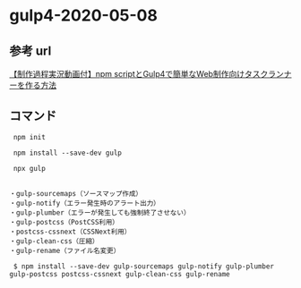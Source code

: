 # gulp4-2020-05-08

## 参考 url

[【制作過程実況動画付】npm scriptとGulp4で簡単なWeb制作向けタスクランナーを作る方法](https://olein-design.com/blog/build-task-runner-for-web-developing)


## コマンド

```
 npm init

 npm install --save-dev gulp

 npx gulp


・gulp-sourcemaps（ソースマップ作成）
・gulp-notify（エラー発生時のアラート出力）
・gulp-plumber（エラーが発生しても強制終了させない）
・gulp-postcss（PostCSS利用）
・postcss-cssnext（CSSNext利用）
・gulp-clean-css（圧縮）
・gulp-rename（ファイル名変更）

 $ npm install --save-dev gulp-sourcemaps gulp-notify gulp-plumber gulp-postcss postcss-cssnext gulp-clean-css gulp-rename


 ```